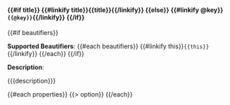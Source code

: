 #### {{#if title}} {{#linkify title}}{{title}}{{/linkify}} {{else}} {{#linkify @key}}`{{@key}}`{{/linkify}} {{/if}}
{{#if beautifiers}}

**Supported Beautifiers**: {{#each beautifiers}} {{#linkify this}}`{{this}}`{{/linkify}} {{/each}}
{{/if}}

**Description**:

{{{description}}}

{{#each properties}}
{{> option}}
{{/each}}

